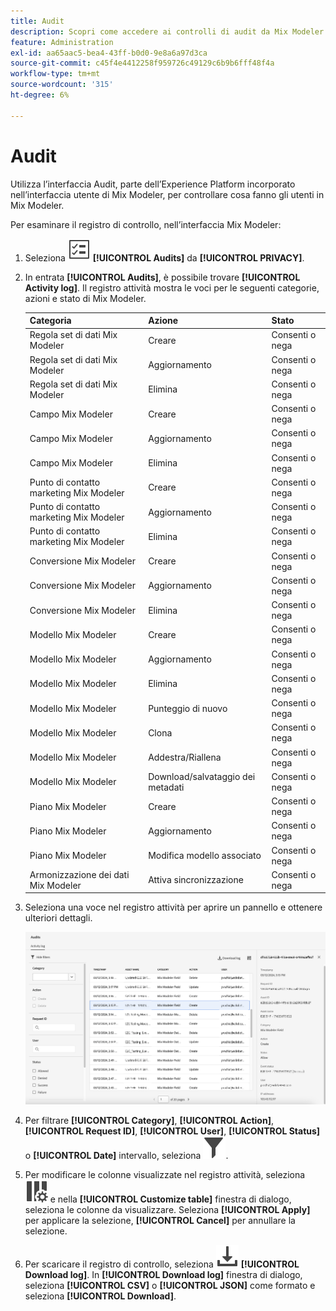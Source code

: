 ```yaml
---
title: Audit
description: Scopri come accedere ai controlli di audit da Mix Modeler.
feature: Administration
exl-id: aa65aac5-bea4-43ff-b0d0-9e8a6a97d3ca
source-git-commit: c45f4e4412258f959726c49129c6b9b6fff48f4a
workflow-type: tm+mt
source-wordcount: '315'
ht-degree: 6%

---
```


# Audit

Utilizza l’interfaccia Audit, parte dell’Experience Platform incorporato nell’interfaccia utente di Mix Modeler, per controllare cosa fanno gli utenti in Mix Modeler.

Per esaminare il registro di controllo, nell’interfaccia Mix Modeler:

1. Seleziona ![Elenco attività](/help/assets/icons/TaskList.svg) **[!UICONTROL Audits]** da **[!UICONTROL PRIVACY]**.

1. In entrata **[!UICONTROL Audits]**, è possibile trovare **[!UICONTROL Activity log]**. Il registro attività mostra le voci per le seguenti categorie, azioni e stato di Mix Modeler.

   | Categoria | Azione | Stato |
   |---|---|---|
   | Regola set di dati Mix Modeler | Creare | Consenti o nega |
   | Regola set di dati Mix Modeler | Aggiornamento | Consenti o nega |
   | Regola set di dati Mix Modeler | Elimina | Consenti o nega |
   | Campo Mix Modeler | Creare | Consenti o nega |
   | Campo Mix Modeler | Aggiornamento | Consenti o nega |
   | Campo Mix Modeler | Elimina | Consenti o nega |
   | Punto di contatto marketing Mix Modeler | Creare | Consenti o nega |
   | Punto di contatto marketing Mix Modeler | Aggiornamento | Consenti o nega |
   | Punto di contatto marketing Mix Modeler | Elimina | Consenti o nega |
   | Conversione Mix Modeler | Creare | Consenti o nega |
   | Conversione Mix Modeler | Aggiornamento | Consenti o nega |
   | Conversione Mix Modeler | Elimina | Consenti o nega |
   | Modello Mix Modeler | Creare | Consenti o nega |
   | Modello Mix Modeler | Aggiornamento | Consenti o nega |
   | Modello Mix Modeler | Elimina | Consenti o nega |
   | Modello Mix Modeler | Punteggio di nuovo | Consenti o nega |
   | Modello Mix Modeler | Clona | Consenti o nega |
   | Modello Mix Modeler | Addestra/Riallena | Consenti o nega |
   | Modello Mix Modeler | Download/salvataggio dei metadati | Consenti o nega |
   | Piano Mix Modeler | Creare | Consenti o nega |
   | Piano Mix Modeler | Aggiornamento | Consenti o nega |
   | Piano Mix Modeler | Modifica modello associato | Consenti o nega |
   | Armonizzazione dei dati Mix Modeler | Attiva sincronizzazione | Consenti o nega |


1. Seleziona una voce nel registro attività per aprire un pannello e ottenere ulteriori dettagli.

   ![Audit Mix Modeler](/help/assets/mix-modeler-audit.png)

1. Per filtrare **[!UICONTROL Category]**, **[!UICONTROL Action]**, **[!UICONTROL Request ID]**, **[!UICONTROL User]**, **[!UICONTROL Status]** o **[!UICONTROL Date]** intervallo, seleziona ![Filtro](/help/assets/icons/Filter.svg).

1. Per modificare le colonne visualizzate nel registro attività, seleziona ![Colonne](/help/assets/icons/ColumnSetting.svg) e nella **[!UICONTROL Customize table]** finestra di dialogo, seleziona le colonne da visualizzare. Seleziona **[!UICONTROL Apply]** per applicare la selezione, **[!UICONTROL Cancel]** per annullare la selezione.

1. Per scaricare il registro di controllo, seleziona ![Scarica](/help/assets/icons/Download.svg) **[!UICONTROL Download log]**. In **[!UICONTROL Download log]** finestra di dialogo, seleziona **[!UICONTROL CSV]** o **[!UICONTROL JSON]** come formato e seleziona **[!UICONTROL Download]**.

